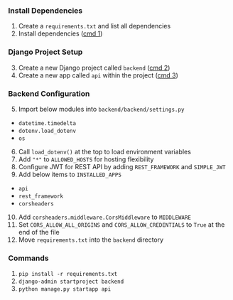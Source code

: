 ### Install Dependencies

1. Create a `requirements.txt` and list all dependencies
2. Install dependencies ([cmd 1](#commands))

### Django Project Setup

3. Create a new Django project called `backend` ([cmd 2](#commands))
4. Create a new app called `api` within the project ([cmd 3](#commands))

### Backend Configuration

5. Import below modules into `backend/backend/settings.py`

- `datetime.timedelta`
- `dotenv.load_dotenv`
- `os`

6. Call `load_dotenv()` at the top to load environment variables
7. Add `"*"` to `ALLOWED_HOSTS` for hosting flexibility
8. Configure JWT for REST API by adding `REST_FRAMEWORK` and `SIMPLE_JWT`
9. Add below items to `INSTALLED_APPS`

- `api`
- `rest_framework`
- `corsheaders`

10. Add `corsheaders.middleware.CorsMiddleware` to `MIDDLEWARE`
11. Set `CORS_ALLOW_ALL_ORIGINS` and `CORS_ALLOW_CREDENTIALS` to `True` at the end of the file
12. Move `requirements.txt` into the `backend` directory

### Commands

1. `pip install -r requirements.txt`
2. `django-admin startproject backend`
3. `python manage.py startapp api`
